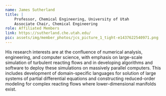 ```yaml
---
name: James Sutherland
title: |
    Professor, Chemical Engineering, University of Utah
    Associate Chair, Chemical Engineering
role: Affiliated Members
link: https://sutherland.che.utah.edu/
pic: assets/img/member_photos/jcs_picture_1_tight-e1437622540971.png
---
```


His research interests are at the confluence of numerical analysis, engineering, and computer science, with emphasis on large-scale simulation of turbulent reacting flows and in developing algorithms and software to deploy these simulations on massively parallel computers. This includes development of domain-specific languages for solution of large systems of partial differential equations and constructing reduced-order modeling for complex reacting flows where lower-dimensional manifolds exist.
